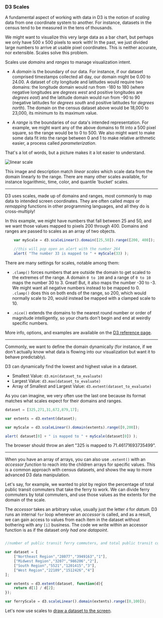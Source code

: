 ### D3 Scales

A fundamental aspect of working with data in D3 is the notion of *scaling* data from one coordinate system to another. For instance, datasets in the census tend to be measured in the tens of thousands. 

We might want to visualize this very large data as a bar chart, but perhaps we only have 500 x 500 pixels to work with! In the past, we just divided large numbers to arrive at usable pixel coordinates. This is neither accurate, nor extensible. Scales solve this problem.

Scales use *domains* and *ranges* to manage visualization intent. 

- A *domain* is the boundary of our data. For instance, if our dataset comprised timestamps collected all day, our domain might be 0.00 to 24.00. A dataset of city longitude and latitudes would require two domains: the longitude domain would run from -180 to 180 (where negative longitudes are *degrees west* and positive longitudes are *degrees east*) and the latitude domain would run from -90 to 90 (negative latitudes for *degrees south* and positive latitudes for *degrees north*). The domain on the census dataset above would be 18,000 to 23,000, its minimum to its maximum value.

- A *range* is the boundaries of our data's intended representation. For example, we might want any of the above domains to fit into a 500 pixel square, so the range would be to 0 to 500. We also might want to make some data fit into the range between 0 and 1 to make relative arithmetic easier, a process called *parameterization*.

That's a lot of words, but a picture makes it a lot easier to understand.

![linear scale](http://www.jeromecukier.net/wp-content/uploads/2011/08/d3scale1.png)

This image and description match *linear scales* which scale data from the domain linearly to the range. There are many other scales available, for instance logarithmic, time, color, and quantile 'bucket' scales.

-----

D3 uses scales, made up of domains and ranges, most commonly to map data to intended screen coordinates. They are often called *maps* or *remapping* functions in other programming languages, and all they do is cross-multiply!

In this example, we might have numbers that fall between 25 and 50, and we want those values mapped to pixels 200 through 400. Domains and ranges are passed to scales as an array of two objects.

```js
	var myScale = d3.scaleLinear().domain([25,50]).range([200, 400]);

	//this will pop open an alert with the number 264
	alert( "The number 33 is mapped to " + myScale(33) );

```

There are many settings for scales, notable among them: 

- `.clamp()` forces numbers that are outside the domain to get scaled to the extremes of the range. A domain `0 to 100` and a range of `0 to 10` maps the number 30 to 3. Great! But, it also maps the number -30 to -3. We might want all negative numbers instead to be mapped to 0. `.clamp()` does this on both ends of the range, so 200, which would normally scale to 20, would instead be mapped with a clamped scale to 10. 

- `.nice()` extends the domains to the nearest round number or order of magnitude intelligently, so your charts don't begin and end at weirdly specific numbers.

More info, options, and examples are available on the [D3 reference page](https://github.com/d3/d3-scale).

-----

Commonly, we want to define the domain dynamically (for instance, if we don't actually know what data is flowing into our visualization but want it to behave predictably).

D3 can dynamically find the lowest and highest value in a dataset.

- Smallest Value: `d3.min(dataset_to_evaluate)` 
- Largest Value: `d3.max(dataset_to_evaluate)` 
- Array of Smallest and Largest Value: `d3.extent(dataset_to_evaluate)`

As you can imagine, we very often use the last one because its format matches what scales expect for their domains and ranges.

```js
dataset = [325,271,31,672,879,17];

var extents = d3.extent(dataset);

var myScale = d3.scaleLinear().domain(extents).range([0,200]);

alert( dataset[0] + " is mapped to " + myScale(dataset[0]) );
```

The browser should throw an alert "325 is mapped to 71.46171693735499".

------

When you have an array of arrays, you can also use `.extent()` with an *accessor function* to reach into the children arrays for specific values. This is a common approach with census datasets, and shows the way to more advanced D3 data manipulation.

Let's say, for example, we wanted to plot by region the percentage of total public transit commuters that take the ferry to work. We can divide ferry commuters by total commuters, and use those values as the extents for the domain of the scale.

The *accessor* takes an arbitrary value, usually just the letter `d` for *datum*. D3 runs an internal `for` loop whenever an *accessor* is called, and as a result, we can gain access to values from each item in the dataset without bothering with any `[i]` business. The code we write within an accessor function is as if the dataset *only had one datapoint*.

```js

//number of public transit ferry commuters, and total public transit commuters, per US geographic region

var dataset = [
	["Northeast Region","28077","3949163","1"],
	["Midwest Region","3207","986206","2"],
	["South Region","5521","1201415","3"],
	["West Region","22109","1512426","4"]
];

var extents = d3.extent(dataset, function(d){
	return d[1] / d[2];
});

var ferryScale = d3.scaleLinear().domain(extents).range([0,100]);

```

Let's now use scales to [draw a dataset to the screen](line.md).
